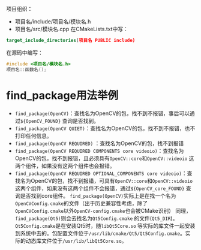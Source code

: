 项目组织：
- 项目名/include/项目名/模块名.h
- 项目名/src/模块名.cpp
在CMakeLists.txt中写：
```cmake
target_include_directories(项目名 PUBLIC include)
```
在源码中编写：
```cpp
#include <项目名/模块名.h>
项目名::函数名();
```
# find_package用法举例
- `find_package(OpenCV)`：查找名为OpenCV的包，找不到不报错，事后可以通过`${OpenCV_FOUND}` 查询是否找到。
- `find_package(OpenCV QUIET)`：查找名为OpenCV的包，找不到不报错，也不打印任何信息。
- `find_package(OpenCV REQUIRED)` ：查找名为OpenCV的包，找不到报错
- `find_package(OpenCV REQUIRED COMPONENTS core videoio)`：查找名为OpenCV的包，找不到报错，且必须具有`OpenCV::core`和`OpenCV::videoio` 这两个组件，如果没有这两个组件也会报错。
- `find_package(OpenCV REQUIRED OPTIONAL_COMPONENTS core videoio)`：查找名为OpenCV的包，找不到报错，可具有`OpenCV::core`和`OpenCV::videoio` 这两个组件，如果没有这两个组件不会报错，通过`${OpenCV_core_FOUND}` 查询是否找到core组件。
`find_package(OpenCV)`实际上是在找一个名为`OpenCVConfig.cmake`的文件（出于历史兼容性考虑，除了`OpenCVConfig.cmake`以外`OpenCV-config.cmake`也会被CMake识别）
同理，`find_package(Qt5)`则会去找名为`Qt5Config.cmake` 的文件(`Qt5_DIR`)。
`Qt5Config.cmake`是在安装Qt5时，随`libQt5Core.so` 等实际的库文件一起安装到系统中去的。包配置文件位于`/usr/lib/cmake/Qt5/Qt5Config.cmake`。实际的动态库文件位于`/usr/lib/libQt5Core.so`。

